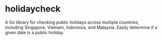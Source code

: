 # holidaycheck
A Go library for checking public holidays across multiple countries, including Singapore, Vietnam, Indonesia, and Malaysia. Easily determine if a given date is a public holiday.
